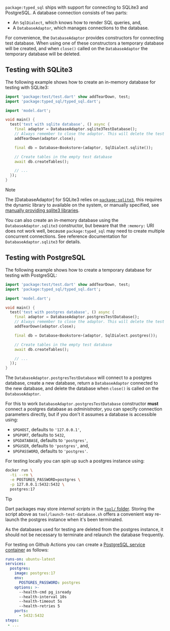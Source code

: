 `package:typed_sql` ships with support for connecting to SQLite3 and PostgreSQL.
A database connection consists of two parts:
 * An `SqlDialect`, which knows how to render SQL queries, and,
 * A `DatabaseAdaptor`, which manages connections to the database.

For convenience, the `DatabaseAdaptor` provides constructors for connecting
test database. When using one of these constructors a temporary database will
be created, and when `close()` called on the `DatabaseAdaptor` the
temporary database will be deleted.

## Testing with SQLite3
The following example shows how to create an in-memory database for testing
with SQLite3:

```dart sqlite_test.dart#testing
import 'package:test/test.dart' show addTearDown, test;
import 'package:typed_sql/typed_sql.dart';

import 'model.dart';

void main() {
  test('test with sqlite database', () async {
    final adaptor = DatabaseAdaptor.sqlite3TestDatabase();
    // Always remember to close the adaptor. This will delete the test database!
    addTearDown(adaptor.close);

    final db = Database<Bookstore>(adaptor, SqlDialect.sqlite());

    // Create tables in the empty test database
    await db.createTables();

    // ...
  });
}
```

> [!NOTE]
> The [DatabaseAdaptor] for SQLite3 relies on [`package:sqlite3`][sd-1],
> this requires the dynamic library to available on the system, or manually
> specified, see [manually providing sqlite3 libraries][sd-2].

[sd-1]: https://pub.dev/packages/sqlite3
[sd-2]: https://pub.dev/packages/sqlite3#manually-providing-sqlite3-libraries

You can also create an in-memory database using the `DatabaseAdaptor.sqlite3`
constructor, but beware that the `:memory:` URI does not work well, because
`package:typed_sql` may need to create multiple concurrent connections.
See reference documentation for `DatabaseAdaptor.sqlite3` for details.


## Testing with PostgreSQL
The following example shows how to create a temporary database for testing
with PostgreSQL:

```dart postgres_test.dart#testing
import 'package:test/test.dart' show addTearDown, test;
import 'package:typed_sql/typed_sql.dart';

import 'model.dart';

void main() {
  test('test with postgres database', () async {
    final adaptor = DatabaseAdaptor.postgresTestDatabase();
    // Always remember to close the adaptor. This will delete the test database!
    addTearDown(adaptor.close);

    final db = Database<Bookstore>(adaptor, SqlDialect.postgres());

    // Create tables in the empty test database
    await db.createTables();

    // ...
  });
}
```

The `DatabaseAdaptor.postgresTestDatabase` will connect to a postgres database,
create a new database, return a `DatabaseAdaptor` connected to the new database,
and delete the database when `close()` is called on the `DatabaseAdaptor`.

For this to work `DatabaseAdaptor.postgresTestDatabase` constructor **must**
connect a postgres database as _administrator_, you can specify connection
parameters directly, but if you don't it assumes a database is accessible using:
 * `$PGHOST`, defaults to `'127.0.0.1'`,
 * `$PGPORT`, defaults to `5432`,
 * `$PGDATABASE`, defaults to `'postgres'`,
 * `$PGUSER`, defaults to `'postgres'`, and,
 * `$PGPASSWORD`, defaults to `'postgres'`.

For testing locally you can spin up such a postgres instance using:
```sh
docker run \
  -ti --rm \
  -e POSTGRES_PASSWORD=postgres \
  -p 127.0.0.1:5432:5432 \
  postgres:17
```

> [!TIP]
> Dart packages may store _internal scripts_ in the [`tool/` folder][dart-1].
> Storing the script above as `tool/launch-test-database.sh` offers a convenient
> way re-launch the postgres instance when it's been terminated.

As the databases used for testing are deleted from the postgres instance, it
should not be necessary to terminate and relaunch the database frequently.

[dart-1]: https://dart.dev/tools/pub/package-layout#internal-tools-and-scripts

For testing on Github Actions you can create a
[PostgreSQL service container][gh-1] as follows:

```yaml
runs-on: ubuntu-latest
services:
  postgres:
    image: postgres:17
    env:
      POSTGRES_PASSWORD: postgres
    options: >-
      --health-cmd pg_isready
      --health-interval 10s
      --health-timeout 5s
      --health-retries 5
    ports:
      - 5432:5432
steps:
 - ...
```

[gh-1]: https://docs.github.com/en/actions/use-cases-and-examples/using-containerized-services/creating-postgresql-service-containers

